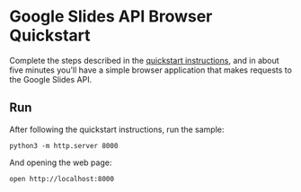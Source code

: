 # Google Slides API Browser Quickstart

Complete the steps described in the [quickstart instructions](
https://developers.google.com/slides/quickstart/javascript), and in about five
minutes you'll have a simple browser application that makes requests to the
Google Slides API.

## Run

After following the quickstart instructions, run the sample:

```shell
python3 -m http.server 8000
```

And opening the web page:

```shell
open http://localhost:8000
```


